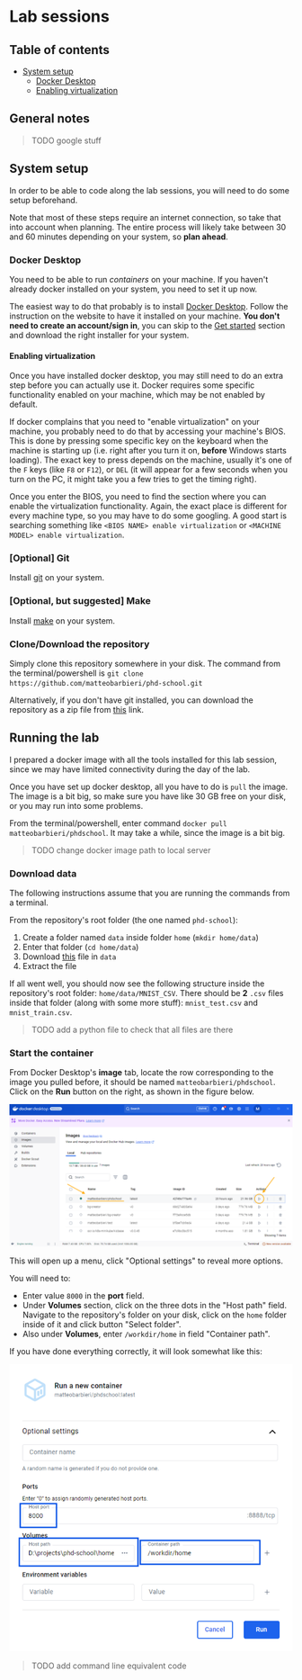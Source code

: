 # Lab sessions

## Table of contents

* [System setup](#system-setup)
  * [Docker Desktop](#docker-desktop)
  * [Enabling virtualization](#enabling-virtualization)

## General notes

> TODO google stuff

## System setup

In order to be able to code along the lab sessions, you will need to do some setup beforehand.

Note that most of these steps require an internet connection, so take that into account when planning. The entire process will likely take between 30 and 60 minutes depending on your system, so **plan ahead**.

### Docker Desktop

You need to be able to run _containers_ on your machine. If you haven't already docker installed on your system, you need to set it up now.

The easiest way to do that probably is to install [Docker Desktop](https://www.docker.com/products/docker-desktop/). Follow the instruction on the website to have it installed on your machine. **You don't need to create an account/sign in**, you can skip to the [Get started](https://www.docker.com/get-started/) section and download the right installer for your system.

#### Enabling virtualization

Once you have installed docker desktop, you may still need to do an extra step before you can actually use it. Docker requires some specific functionality enabled on your machine, which may be not enabled by default.

If docker complains that you need to "enable virtualization" on your machine, you probably need to do that by accessing your machine's BIOS.
This is done by pressing some specific key on the keyboard when the machine is starting up (i.e. right after you turn it on, **before** Windows starts loading). The exact key to press depends on the machine, usually it's one of the `F` keys (like `F8` or `F12`), or `DEL` (it will appear for a few seconds when you turn on the PC, it might take you a few tries to get the timing right).

Once you enter the BIOS, you need to find the section where you can enable the virtualization functionality. Again, the exact place is different for every machine type, so you may have to do some googling. A good start is searching something like `<BIOS NAME> enable virtualization` or `<MACHINE MODEL> enable virtualization`.

### [Optional] Git

Install [git](https://git-scm.com/) on your system.

### [Optional, but suggested] Make

Install [make](https://stackoverflow.com/questions/32127524/how-to-install-and-use-make-in-windows) on your system.

### Clone/Download the repository

Simply clone this repository somewhere in your disk. The command from the terminal/powershell is `git clone https://github.com/matteobarbieri/phd-school.git`

Alternatively, if you don't have git installed, you can download the repository as a zip file from [this](https://github.com/matteobarbieri/phd-school/archive/refs/heads/main.zip) link.

## Running the lab

I prepared a docker image with all the tools installed for this lab session, since we may have limited connectivity during the day of the lab.

Once you have set up docker desktop, all you have to do is `pull` the image. The image is a bit big, so make sure you have like 30 GB free on your disk, or you may run into some problems.

From the terminal/powershell, enter command `docker pull matteobarbieri/phdschool`. It may take a while, since the image is a bit big.

> TODO change docker image path to local server

### Download data

The following instructions assume that you are running the commands from a terminal.

From the repository's root folder (the one named `phd-school`):

1. Create a folder named `data` inside folder `home` (`mkdir home/data`)
1. Enter that folder (`cd home/data`)
1. Download [this](https://www.dropbox.com/scl/fi/n6i5j75j5rgjez27qpw0n/MNIST_CSV.zip?rlkey=vc253rogq2gxdqearqrhv1ytf&dl=0) file in `data`
1. Extract the file

If all went well, you should now see the following structure inside the repository's root folder: `home/data/MNIST_CSV`. There should be **2** `.csv` files inside that folder (along with some more stuff): `mnist_test.csv` and `mnist_train.csv`.

> TODO add a python file to check that all files are there

### Start the container

From Docker Desktop's **image** tab, locate the row corresponding to the image you pulled before, it should be named `matteobarbieri/phdschool`. Click on the **Run** button on the right, as shown in the figure below.

![Docker desktop images](assets/docker_desktop_images.png "Docker desktop images tab")

This will open up a menu, click "Optional settings" to reveal more options.

You will need to:

- Enter value `8000` in the **port** field.
- Under **Volumes** section, click on the three dots in the "Host path" field. Navigate to the repository's folder on your disk, click on the `home` folder inside of it and click button "Select folder".
- Also under **Volumes**, enter `/workdir/home` in field "Container path".

If you have done everything correctly, it will look somewhat like this:

![Docker desktop run container settings](assets/docker_run_optional_settings.png "Docker desktop run container settings")

> TODO add command line equivalent code